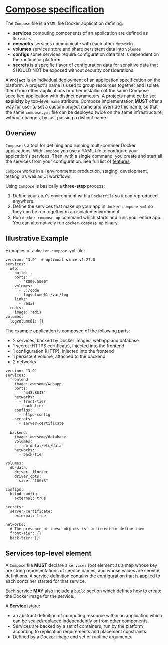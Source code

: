# [Compose specification](https://docs.docker.com/compose/compose-file/)

The `Compose` file is a `YAML` file Docker application defining:
+ **services** computing components of an application are defined as `Services`
+ **networks** services communicate with each other `Networks`
+ **volumes** services store and share persistent data into `Volumes`
+ **configs** some services require configuration data that is dependent on the runtime or platform.
+ **secrets** is a specific flavor of configuration data for sensitive data that SHOULD NOT be exposed without security considerations.

A **`Project`** is an individual deployment of an application specification on the platform. A project's name is used to group resources together and isolate them from other applications or other installion of the same Compose specified application with distinct parameters. A projects name ce be set **explicity** by top-level `name` attribute. Compose implementation **MUST** offer a way for user to set a custom project name and override this name, so that the same `compose.yml` file can be deployed twice on the same infrastructure, without changes, by just passing a distinct name.

## Overview

`Compose` is a tool for defining and running multi-continer Docker applications. With `Compose` you use a YAML file to configure your appication's services. Then, with a single command, you create and start all the services from your configuration. See full list of [features](https://docs.docker.com/compose/#features).  

`Compose` works in all environments: production, staging, development, testing, as well as CI workflows.  

Using `Compose` is basically a **three-step** process:
1. Define your app's environment with a `Dockerfile` so it can reproduced anywhere.
2. Define the services that make up your app in `docker-compose.yml` so they can be run together in an isolated environment.
3. Run `docker compose up` command which starts and runs your entire app. You can alternatively run `docker-compose up` binary.

## Illustrative Example

Examples of a `docker-compose.yml` file:  
```
version: "3.9"  # optional since v1.27.0
services:
  web:
    build: .
    ports:
      - "8000:5000"
    volumes:
      - .:/code
      - logvolume01:/var/log
    links:
      - redis
  redis:
    image: redis
volumes:
  logvolume01: {}
```
The example application is composed of the following parts:
+ 2 services, backed by Docker images: webapp and database
+ 1 secret (HTTPS certificate), injected into the frontend
+ 1 configuration (HTTP), injected into the frontend
+ 1 persistent volume, attached to the backend
+ 2 networks
```
version: "3.9"
services:
  frontend:
    image: awesome/webapp
    ports:
      - "443:8043"
    networks:
      - front-tier
      - back-tier
    configs:
      - httpd-config
    secrets:
      - server-certificate

  backend:
    image: awesome/database
    volumes:
      - db-data:/etc/data
    networks:
      - back-tier

volumes:
  db-data:
    driver: flocker
    driver_opts:
      size: "10GiB"

configs:
  httpd-config:
    external: true

secrets:
  server-certificate:
    external: true

networks:
  # The presence of these objects is sufficient to define them
  front-tier: {}
  back-tier: {}
```

## Services top-level element

A `Compose` file **MUST** declare a `services` root element as a map whose key are string representations of service names, and whose values are service definitions. A service definition contains the configuration that is applied to each container started for that service.  

Each service **MAY** also include a `build` section which defines how to create the Docker image for the service.  

A **Service** is/are:
+ an abstract definition of computing resource within an application which can be scaled/replaced independently or from other components.
+ Services are backed by a set of containers, run by the platform according to replication requirements and placement constraints.
+ Defined by a Docker image and set of runtime arguments.
